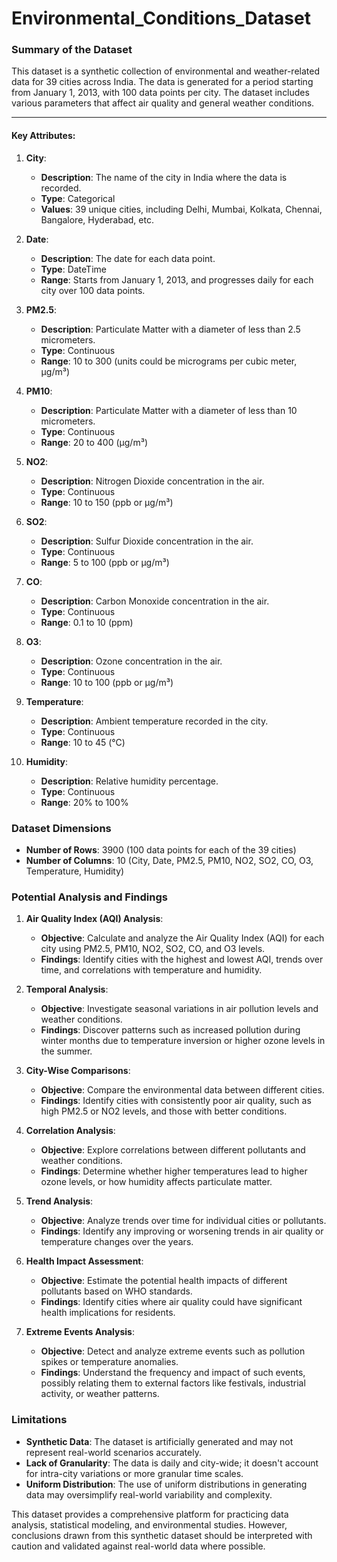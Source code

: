 # Environmental_Conditions_Dataset
### Summary of the Dataset

This dataset is a synthetic collection of environmental and weather-related data for 39 cities across India. The data is generated for a period starting from January 1, 2013, with 100 data points per city. The dataset includes various parameters that affect air quality and general weather conditions.

---

#### Key Attributes:

1. **City**:
   - **Description**: The name of the city in India where the data is recorded.
   - **Type**: Categorical
   - **Values**: 39 unique cities, including Delhi, Mumbai, Kolkata, Chennai, Bangalore, Hyderabad, etc.

2. **Date**:
   - **Description**: The date for each data point.
   - **Type**: DateTime
   - **Range**: Starts from January 1, 2013, and progresses daily for each city over 100 data points.

3. **PM2.5**:
   - **Description**: Particulate Matter with a diameter of less than 2.5 micrometers.
   - **Type**: Continuous
   - **Range**: 10 to 300 (units could be micrograms per cubic meter, µg/m³)

4. **PM10**:
   - **Description**: Particulate Matter with a diameter of less than 10 micrometers.
   - **Type**: Continuous
   - **Range**: 20 to 400 (µg/m³)

5. **NO2**:
   - **Description**: Nitrogen Dioxide concentration in the air.
   - **Type**: Continuous
   - **Range**: 10 to 150 (ppb or µg/m³)

6. **SO2**:
   - **Description**: Sulfur Dioxide concentration in the air.
   - **Type**: Continuous
   - **Range**: 5 to 100 (ppb or µg/m³)

7. **CO**:
   - **Description**: Carbon Monoxide concentration in the air.
   - **Type**: Continuous
   - **Range**: 0.1 to 10 (ppm)

8. **O3**:
   - **Description**: Ozone concentration in the air.
   - **Type**: Continuous
   - **Range**: 10 to 100 (ppb or µg/m³)

9. **Temperature**:
   - **Description**: Ambient temperature recorded in the city.
   - **Type**: Continuous
   - **Range**: 10 to 45 (°C)

10. **Humidity**:
    - **Description**: Relative humidity percentage.
    - **Type**: Continuous
    - **Range**: 20% to 100%

### Dataset Dimensions

- **Number of Rows**: 3900 (100 data points for each of the 39 cities)
- **Number of Columns**: 10 (City, Date, PM2.5, PM10, NO2, SO2, CO, O3, Temperature, Humidity)

### Potential Analysis and Findings

1. **Air Quality Index (AQI) Analysis**:
   - **Objective**: Calculate and analyze the Air Quality Index (AQI) for each city using PM2.5, PM10, NO2, SO2, CO, and O3 levels.
   - **Findings**: Identify cities with the highest and lowest AQI, trends over time, and correlations with temperature and humidity.

2. **Temporal Analysis**:
   - **Objective**: Investigate seasonal variations in air pollution levels and weather conditions.
   - **Findings**: Discover patterns such as increased pollution during winter months due to temperature inversion or higher ozone levels in the summer.

3. **City-Wise Comparisons**:
   - **Objective**: Compare the environmental data between different cities.
   - **Findings**: Identify cities with consistently poor air quality, such as high PM2.5 or NO2 levels, and those with better conditions.

4. **Correlation Analysis**:
   - **Objective**: Explore correlations between different pollutants and weather conditions.
   - **Findings**: Determine whether higher temperatures lead to higher ozone levels, or how humidity affects particulate matter.

5. **Trend Analysis**:
   - **Objective**: Analyze trends over time for individual cities or pollutants.
   - **Findings**: Identify any improving or worsening trends in air quality or temperature changes over the years.

6. **Health Impact Assessment**:
   - **Objective**: Estimate the potential health impacts of different pollutants based on WHO standards.
   - **Findings**: Identify cities where air quality could have significant health implications for residents.

7. **Extreme Events Analysis**:
   - **Objective**: Detect and analyze extreme events such as pollution spikes or temperature anomalies.
   - **Findings**: Understand the frequency and impact of such events, possibly relating them to external factors like festivals, industrial activity, or weather patterns.

### Limitations

- **Synthetic Data**: The dataset is artificially generated and may not represent real-world scenarios accurately.
- **Lack of Granularity**: The data is daily and city-wide; it doesn't account for intra-city variations or more granular time scales.
- **Uniform Distribution**: The use of uniform distributions in generating data may oversimplify real-world variability and complexity.

This dataset provides a comprehensive platform for practicing data analysis, statistical modeling, and environmental studies. However, conclusions drawn from this synthetic dataset should be interpreted with caution and validated against real-world data where possible.
